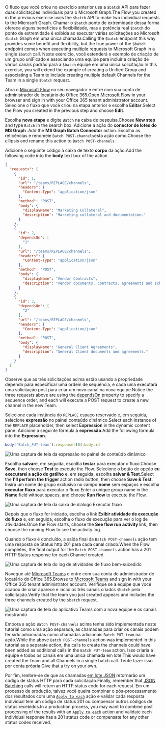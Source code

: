 <!-- markdownlint-disable MD002 MD041 -->

<span data-ttu-id="9c831-101">O fluxo que você criou no exercício anterior usa a `$batch` API para fazer duas solicitações individuais para o Microsoft Graph.</span><span class="sxs-lookup"><span data-stu-id="9c831-101">The Flow you created in the previous exercise uses the `$batch` API to make two individual requests to the Microsoft Graph.</span></span> <span data-ttu-id="9c831-102">Chamar o `$batch` ponto de extremidade dessa forma oferece alguns benefícios e flexibilidade, mas a potência real `$batch` do ponto de extremidade é exibida ao executar várias solicitações ao Microsoft `$batch` Graph em uma única chamada.</span><span class="sxs-lookup"><span data-stu-id="9c831-102">Calling the `$batch` endpoint this way provides some benefit and flexibility, but the true power of the `$batch` endpoint comes when executing multiple requests to Microsoft Graph in a single `$batch` call.</span></span> <span data-ttu-id="9c831-103">Neste exercício, você estenderá o exemplo de criação de um grupo uniFicado e associando uma equipe para incluir a criação de vários canais padrão para a `$batch` equipe em uma única solicitação.</span><span class="sxs-lookup"><span data-stu-id="9c831-103">In this exercise, you will extend the example of creating a Unified Group and associating a Team to include creating multiple default Channels for the Team in a single `$batch` request.</span></span>

<span data-ttu-id="9c831-104">Abra o [Microsoft Flow](https://flow.microsoft.com) no seu navegador e entre com sua conta de administrador de locatário do Office 365.</span><span class="sxs-lookup"><span data-stu-id="9c831-104">Open [Microsoft Flow](https://flow.microsoft.com) in your browser and sign in with your Office 365 tenant administrator account.</span></span> <span data-ttu-id="9c831-105">Selecione o fluxo que você criou na etapa anterior e escolha **Editar**.</span><span class="sxs-lookup"><span data-stu-id="9c831-105">Select the Flow you created in the previous step and choose **Edit**.</span></span>

<span data-ttu-id="9c831-106">Escolha **nova etapa** e digite `Batch` na caixa de pesquisa.</span><span class="sxs-lookup"><span data-stu-id="9c831-106">Choose **New step** and type `Batch` in the search box.</span></span> <span data-ttu-id="9c831-107">Adicione a ação do **conector de lotes do MS Graph** .</span><span class="sxs-lookup"><span data-stu-id="9c831-107">Add the **MS Graph Batch Connector** action.</span></span> <span data-ttu-id="9c831-108">Escolha as reticências e renomeie `Batch POST-channels`esta ação como.</span><span class="sxs-lookup"><span data-stu-id="9c831-108">Choose the ellipsis and rename this action to `Batch POST-channels`.</span></span>

<span data-ttu-id="9c831-109">Adicione o seguinte código à caixa de texto **corpo** da ação.</span><span class="sxs-lookup"><span data-stu-id="9c831-109">Add the following code into the **body** text box of the action.</span></span>

```json
{
  "requests": [
    {
      "id": 1,
      "url": "/teams/REPLACE/channels",
      "headers": {
        "Content-Type": "application/json"
      },
      "method": "POST",
      "body": {
        "displayName": "Marketing Collateral",
        "description": "Marketing collateral and documentation."
      }
    },
    {
      "id": 2,
      "dependsOn": [
        "1"
      ],
      "url": "/teams/REPLACE/channels",
      "headers": {
        "Content-Type": "application/json"
      },
      "method": "POST",
      "body": {
        "displayName": "Vendor Contracts",
        "description": "Vendor documents, contracts, agreements and schedules."
      }
    },
    {
      "id": 3,
      "dependsOn": [
        "2"
      ],
      "url": "/teams/REPLACE/channels",
      "headers": {
        "Content-Type": "application/json"
      },
      "method": "POST",
      "body": {
        "displayName": "General Client Agreements",
        "description": "General Client documents and agreements."
      }
    }
  ]
}
```

<span data-ttu-id="9c831-110">Observe que as três solicitações acima estão usando [](https://docs.microsoft.com/graph/json-batching#sequencing-requests-with-the-dependson-property) a propriedade dependn para especificar uma ordem de sequência, e cada uma executará uma solicitação post para criar um novo canal na nova equipe.</span><span class="sxs-lookup"><span data-stu-id="9c831-110">Notice the three requests above are using the [dependsOn](https://docs.microsoft.com/graph/json-batching#sequencing-requests-with-the-dependson-property) property to specify a sequence order, and each will execute a POST request to create a new channel in the new Team.</span></span>

<span data-ttu-id="9c831-111">Selecione cada instância do `REPLACE` espaço reservado e, em seguida, selecione **expressão** no painel conteúdo dinâmico.</span><span class="sxs-lookup"><span data-stu-id="9c831-111">Select each instance of the `REPLACE` placeholder, then select **Expression** in the dynamic content pane.</span></span> <span data-ttu-id="9c831-112">Adicione a seguinte fórmula à **expressão**.</span><span class="sxs-lookup"><span data-stu-id="9c831-112">Add the following formula into the **Expression**.</span></span>

```js
body('Batch_PUT-team').responses[0].body.id
```

![Uma captura de tela da expressão no painel de conteúdo dinâmico](./images/flow-channel1.png)

<span data-ttu-id="9c831-114">Escolha **salvar**e, em seguida, escolha **testar** para executar o fluxo.</span><span class="sxs-lookup"><span data-stu-id="9c831-114">Choose **Save**, then choose **Test** to execute the Flow.</span></span> <span data-ttu-id="9c831-115">Selecione o botão de opção **eu executarei a ação do gatilho** e, em seguida, escolha **salvar & Test**.</span><span class="sxs-lookup"><span data-stu-id="9c831-115">Select the **I'll perform the trigger** action radio button, then choose **Save & Test**.</span></span> <span data-ttu-id="9c831-116">Insira um nome de grupo exclusivo no campo **nome** sem espaços e escolha **executar fluxo** para executar o fluxo.</span><span class="sxs-lookup"><span data-stu-id="9c831-116">Enter a unique group name in the **Name** field without spaces, and choose **Run flow** to execute the Flow.</span></span>

![Uma captura de tela da caixa de diálogo Executar fluxo](./images/flow-channel3.png)

<span data-ttu-id="9c831-118">Depois que o fluxo for iniciado, escolha o link **Exibir atividade de execução do fluxo** e, em seguida, escolha o fluxo de execução para ver o log de atividades.</span><span class="sxs-lookup"><span data-stu-id="9c831-118">Once the Flow starts, choose the **See flow run activity** link, then choose the running Flow to see the activity log.</span></span>

<span data-ttu-id="9c831-119">Quando o fluxo é concluído, a saída final da `Batch POST-channels` ação tem uma resposta de Status http 201 para cada canal criado.</span><span class="sxs-lookup"><span data-stu-id="9c831-119">When the Flow completes, the final output for the `Batch POST-channels` action has a 201 HTTP Status response for each Channel created.</span></span>

![Uma captura de tela do log de atividades de fluxo bem-sucedido](./images/flow-channel2.png)

<span data-ttu-id="9c831-121">Navegue até [Microsoft Teams](https://teams.microsoft.com) e entre com sua conta de administrador de locatário do Office 365.</span><span class="sxs-lookup"><span data-stu-id="9c831-121">Browse to [Microsoft Teams](https://teams.microsoft.com) and sign in with your Office 365 tenant administrator account.</span></span> <span data-ttu-id="9c831-122">Verifique se a equipe que você acabou de criar aparece e inclui os três canais criados `$batch` pela solicitação.</span><span class="sxs-lookup"><span data-stu-id="9c831-122">Verify that the team you just created appears and includes the three channels created by the `$batch` request.</span></span>

![Uma captura de tela do aplicativo Teams com a nova equipe e os canais mostrando](./images/team-channels.png)

<span data-ttu-id="9c831-124">Embora a ação `Batch POST-channels` acima tenha sido implementada neste tutorial como uma ação separada, as chamadas para criar os canais podem ter sido adicionadas como chamadas adicionais `Batch PUT-team` na ação.</span><span class="sxs-lookup"><span data-stu-id="9c831-124">While the above `Batch POST-channels` action was implemented in this tutorial as a separate action, the calls to create the channels could have been added as additional calls in the `Batch PUT-team` action.</span></span> <span data-ttu-id="9c831-125">Isso criaria a equipe e todos os canais em uma única chamada em lote.</span><span class="sxs-lookup"><span data-stu-id="9c831-125">This would have created the Team and all Channels in a single batch call.</span></span> <span data-ttu-id="9c831-126">Tente fazer isso por conta própria.</span><span class="sxs-lookup"><span data-stu-id="9c831-126">Give that a try on your own.</span></span>

<span data-ttu-id="9c831-127">Por fim, lembre-se de que as chamadas [em lote JSON](https://docs.microsoft.com/graph/json-batching) retornarão um código de status HTTP para cada solicitação.</span><span class="sxs-lookup"><span data-stu-id="9c831-127">Finally, remember that [JSON Batching](https://docs.microsoft.com/graph/json-batching) calls will return an HTTP status code for each request.</span></span> <span data-ttu-id="9c831-128">Em um processo de produção, talvez você queira combinar o pós-processamento dos resultados com uma [`Apply to each`](https://docs.microsoft.com/flow/apply-to-each) ação e validar cada resposta individual tem um código de status 201 ou compensar outros códigos de status recebidos.</span><span class="sxs-lookup"><span data-stu-id="9c831-128">In a production process, you may want to combine post processing of the results with an [`Apply to each`](https://docs.microsoft.com/flow/apply-to-each) action and validate each individual response has a 201 status code or compensate for any other status codes received.</span></span>